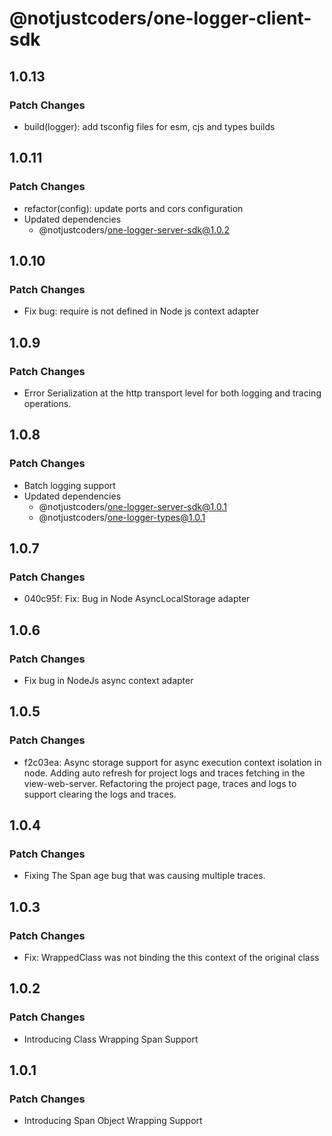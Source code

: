 # @notjustcoders/one-logger-client-sdk

## 1.0.13

### Patch Changes

- build(logger): add tsconfig files for esm, cjs and types builds

## 1.0.11

### Patch Changes

- refactor(config): update ports and cors configuration
- Updated dependencies
  - @notjustcoders/one-logger-server-sdk@1.0.2

## 1.0.10

### Patch Changes

- Fix bug: require is not defined in Node js context adapter

## 1.0.9

### Patch Changes

- Error Serialization at the http transport level for both logging and tracing operations.

## 1.0.8

### Patch Changes

- Batch logging support
- Updated dependencies
  - @notjustcoders/one-logger-server-sdk@1.0.1
  - @notjustcoders/one-logger-types@1.0.1

## 1.0.7

### Patch Changes

- 040c95f: Fix: Bug in Node AsyncLocalStorage adapter

## 1.0.6

### Patch Changes

- Fix bug in NodeJs async context adapter

## 1.0.5

### Patch Changes

- f2c03ea: Async storage support for async execution context isolation in node.
  Adding auto refresh for project logs and traces fetching in the view-web-server.
  Refactoring the project page, traces and logs to support clearing the logs and traces.

## 1.0.4

### Patch Changes

- Fixing The Span age bug that was causing multiple traces.

## 1.0.3

### Patch Changes

- Fix: WrappedClass was not binding the this context of the original class

## 1.0.2

### Patch Changes

- Introducing Class Wrapping Span Support

## 1.0.1

### Patch Changes

- Introducing Span Object Wrapping Support
